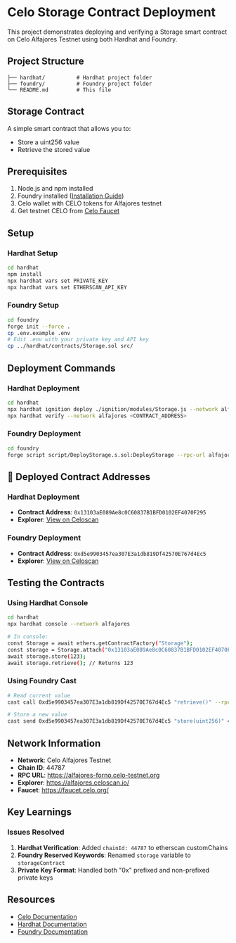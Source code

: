 # Celo Storage Contract Deployment

This project demonstrates deploying and verifying a Storage smart contract on Celo Alfajores Testnet using both Hardhat and Foundry.

## Project Structure

```
├── hardhat/          # Hardhat project folder
├── foundry/          # Foundry project folder
└── README.md         # This file
```

## Storage Contract

A simple smart contract that allows you to:
- Store a uint256 value
- Retrieve the stored value

## Prerequisites

1. Node.js and npm installed
2. Foundry installed ([Installation Guide](https://book.getfoundry.sh/getting-started/installation))
3. Celo wallet with CELO tokens for Alfajores testnet
4. Get testnet CELO from [Celo Faucet](https://faucet.celo.org/)

## Setup

### Hardhat Setup
```bash
cd hardhat
npm install
npx hardhat vars set PRIVATE_KEY
npx hardhat vars set ETHERSCAN_API_KEY
```

### Foundry Setup
```bash
cd foundry
forge init --force .
cp .env.example .env
# Edit .env with your private key and API key
cp ../hardhat/contracts/Storage.sol src/
```

## Deployment Commands

### Hardhat Deployment
```bash
cd hardhat
npx hardhat ignition deploy ./ignition/modules/Storage.js --network alfajores
npx hardhat verify --network alfajores <CONTRACT_ADDRESS>
```

### Foundry Deployment
```bash
cd foundry
forge script script/DeployStorage.s.sol:DeployStorage --rpc-url alfajores --broadcast --verify
```

## 🚀 Deployed Contract Addresses

### Hardhat Deployment
- **Contract Address**: `0x13103aE089Ae8c0C60837B1BFD0102EF4070F295`
- **Explorer**: [View on Celoscan](https://alfajores.celoscan.io/address/0x13103aE089Ae8c0C60837B1BFD0102EF4070F295)

### Foundry Deployment  
- **Contract Address**: `0xd5e9903457ea307E3a1db819Df42570E767d4Ec5`
- **Explorer**: [View on Celoscan](https://alfajores.celoscan.io/address/0xd5e9903457ea307E3a1db819Df42570E767d4Ec5#code)

## Testing the Contracts

### Using Hardhat Console
```bash
cd hardhat
npx hardhat console --network alfajores

# In console:
const Storage = await ethers.getContractFactory("Storage");
const storage = Storage.attach("0x13103aE089Ae8c0C60837B1BFD0102EF4070F295");
await storage.store(123);
await storage.retrieve(); // Returns 123
```

### Using Foundry Cast
```bash
# Read current value
cast call 0xd5e9903457ea307E3a1db819Df42570E767d4Ec5 "retrieve()" --rpc-url alfajores

# Store a new value
cast send 0xd5e9903457ea307E3a1db819Df42570E767d4Ec5 "store(uint256)" 456 --rpc-url alfajores --private-key $PRIVATE_KEY
```

## Network Information

- **Network**: Celo Alfajores Testnet
- **Chain ID**: 44787
- **RPC URL**: https://alfajores-forno.celo-testnet.org
- **Explorer**: https://alfajores.celoscan.io/
- **Faucet**: https://faucet.celo.org/

## Key Learnings

### Issues Resolved
1. **Hardhat Verification**: Added `chainId: 44787` to etherscan customChains
2. **Foundry Reserved Keywords**: Renamed `storage` variable to `storageContract`
3. **Private Key Format**: Handled both "0x" prefixed and non-prefixed private keys

## Resources

- [Celo Documentation](https://docs.celo.org/)
- [Hardhat Documentation](https://hardhat.org/docs)
- [Foundry Documentation](https://book.getfoundry.sh/)